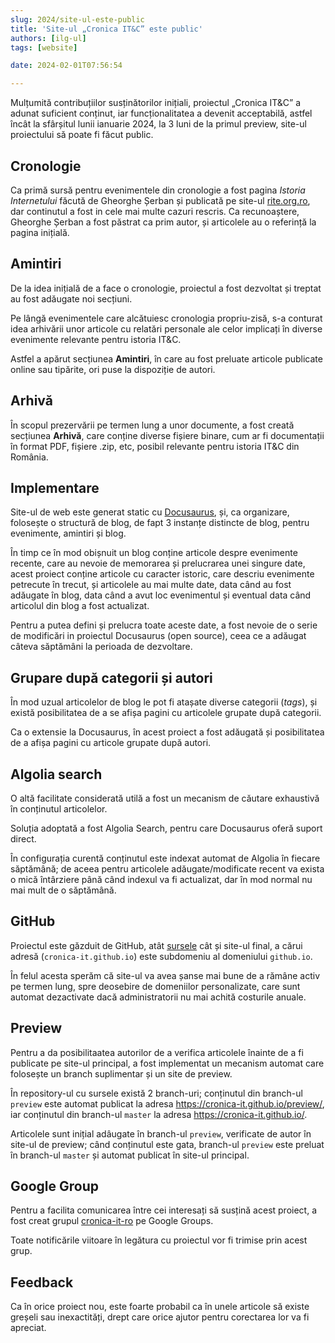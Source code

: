 ```yaml
---
slug: 2024/site-ul-este-public
title: 'Site-ul „Cronica IT&C” este public'
authors: [ilg-ul]
tags: [website]

date: 2024-02-01T07:56:54

---
```


Mulțumită contribuțiilor susținătorilor inițiali, proiectul „Cronica IT&C” a
adunat suficient conținut, iar funcționalitatea a devenit acceptabilă,
astfel încât la sfârșitul lunii ianuarie 2024, la 3 luni de la primul preview,
site-ul proiectului să poate fi făcut public.

<!-- truncate -->

## Cronologie

Ca primă sursă pentru evenimentele din cronologie a fost pagina
_Istoria Internetului_ făcută de Gheorghe Șerban
și publicată pe site-ul
[rite.org.ro](https://rite.org.ro/istoria-internetului/),
dar continutul a fost in cele mai multe cazuri rescris. Ca recunoaștere,
Gheorghe Șerban a fost păstrat ca prim autor, și articolele au o referință
la pagina inițială.

## Amintiri

De la idea inițială de a face o cronologie, proiectul a fost dezvoltat
și treptat au fost adăugate noi secțiuni.

Pe lângă evenimentele care alcătuiesc cronologia propriu-zisă, s-a conturat idea
arhivării unor articole cu relatări personale ale celor implicați
în diverse evenimente relevante pentru istoria IT&C.

Astfel a apărut secțiunea **Amintiri**,
în care au fost preluate articole publicate
online sau tipărite, ori puse la dispoziție de autori.

## Arhivă

În scopul prezervării pe termen lung a unor documente, a fost creată
secțiunea **Arhivă**, care conține diverse fișiere binare, cum ar fi
documentații în format PDF,
fișiere .zip, etc, posibil relevante pentru istoria IT&C din România.

## Implementare

Site-ul de web este generat static cu [Docusaurus](https://docusaurus.io),
și, ca organizare, folosește o structură de blog, de fapt 3 instanțe distincte
de blog, pentru evenimente, amintiri și blog.

În timp ce în mod obișnuit un blog conține articole despre evenimente recente,
care au nevoie de memorarea și prelucrarea unei singure date,
acest proiect conține articole cu caracter istoric,
care descriu evenimente petrecute în trecut, și articolele au mai multe date,
data când au fost adăugate în blog, data când a avut loc evenimentul și
eventual data când articolul din blog a fost actualizat.

Pentru a putea defini și prelucra toate aceste date, a fost nevoie de o
serie de modificări in proiectul Docusaurus (open source), ceea ce a
adăugat câteva săptămâni la perioada de dezvoltare.

## Grupare după categorii și autori

În mod uzual articolelor de blog le pot fi atașate diverse categorii
(_tags_), și există posibilitatea de a se afișa pagini cu articolele
grupate după categorii.

Ca o extensie la Docusaurus, în acest proiect a fost adăugată și
posibilitatea de a afișa pagini cu articole grupate după autori.

## Algolia search

O altă facilitate considerată utilă a fost un
mecanism de căutare exhaustivă în conținutul articolelor.

Soluția adoptată a fost Algolia Search, pentru care Docusaurus oferă
suport direct.

În configurația curentă conținutul este indexat automat de Algolia
în fiecare săptămână; de aceea pentru articolele adăugate/modificate
recent va exista o mică întârziere până când
indexul va fi actualizat, dar în mod normal nu mai mult de o săptămână.

## GitHub

Proiectul este găzduit de GitHub, atât
[sursele](https://github.com/cronica-it) cât și site-ul final, a
cărui adresă (`cronica-it.github.io`) este subdomeniu al domeniului
`github.io`.

În felul acesta sperăm că site-ul va avea șanse mai bune de a rămâne
activ pe termen lung, spre deosebire de domeniilor personalizate, care
sunt automat dezactivate dacă administratorii nu mai achită costurile
anuale.

## Preview

Pentru a da posibilitaatea autorilor de a verifica articolele înainte de
a fi publicate pe site-ul principal, a fost implementat un mecanism
automat care folosește un
branch suplimentar și un site de preview.

În repository-ul cu sursele există 2 branch-uri; conținutul din branch-ul
`preview` este automat publicat la adresa <https://cronica-it.github.io/preview/>,
iar conținutul din branch-ul `master` la adresa <https://cronica-it.github.io/>.

Articolele sunt inițial adâugate în branch-ul `preview`, verificate de autor
în site-ul de preview; când conținutul este gata, branch-ul `preview`
este preluat în branch-ul `master` și automat publicat în site-ul principal.

## Google Group

Pentru a facilita comunicarea între cei interesați să susțină acest proiect,
a fost creat grupul
[cronica-it-ro](https://groups.google.com/u/1/g/cronica-it-ro)
pe Google Groups.

Toate notificările viitoare în legătura cu proiectul vor fi trimise prin
acest grup.

## Feedback

Ca în orice proiect nou, este foarte probabil ca în unele articole să
existe greșeli sau
inexactități, drept care orice ajutor pentru corectarea lor va fi apreciat.
